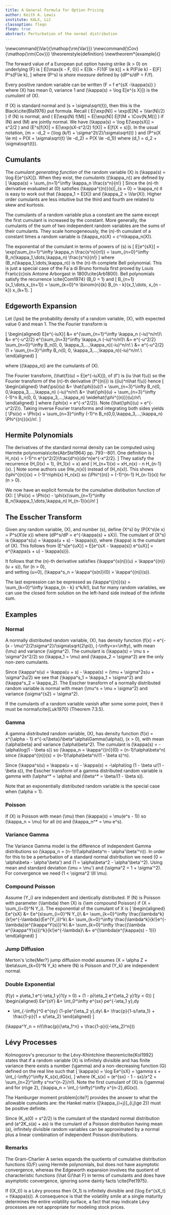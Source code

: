 ```yaml
---
title: A General Formula for Option Pricing
author: Keith A. Lewis
institute: KALX, LLC
classoption: fleqn
fleqn: true
abstract: Perturbation of the normal distribution
...
```


\newcommand{\Var}{\mathop{\rm{Var}}}
\newcommand{\Cov}{\mathop{\rm{Cov}}}
\theoremstyle{definition}
\newtheorem*{example}{}


The forward value of a European put option
having strike \(k > 0\) on underlying \(F\) is
\[
E[\max\{k - F, 0\}] = E[(k - F)1(F \le k)] = k P(F\le k) - E[F] P^s(F\le k),
\]
where \(P^s\) is _share measure_ defined by \(dP^s/dP = F/f\).

Every positive random variable can be written \(F = f e^{sX -\kappa(s)} \)
where \(X\) has mean 0, variance 1 and \(\kappa(s) = \log E[e^{s X}]\) is
the _cumulant_ of \(X\).

If \(X\) is standard normal and \(s = \sigma\sqrt{t}\),
then this is the Black\cite{Bla1976} put formula. Recall
\(
E[\exp(N)] = \exp(E[N] + \Var(N)/2)
\) 
if \(N\) is
normal, and 
\(
E[\exp(N) f(M)] = E[\exp(N)] E[f(M + \Cov(N,M))]
\)
if \(N\) and \(M\) are jointly normal. We have
\(\kappa(s) = \log E[\exp(sX)] = s^2/2 \) and
\(E^s[f(X)] = E[\exp(sX-s^2/2) f(X)]
= E[f(X + s)]\). In the usual notation,
\(m = -d_2 = (\log (k/f) + \sigma^2t/2)/\sigma\sqrt{t} \)
and \(P^s(X \le m) = P(X + \sigma\sqrt{t} \le -d_2)
= P(X \le -d_1)\) where \(d_1 = d_2 + \sigma\sqrt{t}\).

## Cumulants

The _cumulant generating function_ of the random variable \(X\)
is \(\kappa(s) = \log E[e^{sX}]\).
When they exist, the _cumulants_ \((\kappa_n)\)
are defined by
\[
\kappa(s) = \sum_{n=1}^\infty \kappa_n \frac{s^n}{n!}
\]
Since the \(n\)-th derivative evaluated at \(0\)
satisfies \(\kappa^{(n)}(s)|_{s = 0} = \kappa_n\) 
it is easy to
work out that
\(\kappa_1 = E[X]\) and \(\kappa_2 = \Var(X)\). Higher order
cumulants are less intuitive but the third and fourth are
related to skew and kurtosis.


The cumulants of a random variable plus a constant are the 
same except the first cumulant is increased by the constant.
More generally, the cumulants of the sum of two independent 
random variables are the sums of their cumulants.
They scale homogeneously, the \(n\)-th cumulant of a constant
times a random variable is
\(\kappa_n(cX) = c^n\kappa_n(X)\).

The exponential of the cumulant in terms of
powers of \(s\) is
\[
E[e^{sX}] =  \exp(\sum_{n=1}^\infty \kappa_n \frac{s^n}{n!})
= \sum_{n=0}^\infty B_n(\kappa_1,\dots,\kappa_n) \frac{s^n}{n!}
\]
where \(B_n(\kappa_1,\dots,\kappa_n)\) is the \(n\)-th complete
Bell polynomial.
This is just a special case of the
Fa\`a di Bruno formula first proved by Louis Fran\c{c}ois Antoine
Arborgast in 1800\cite{Arb1800}.
Bell polynomials satisfy the recurrence \cite{Com1974} \(B_0 = 1\) and
\[
B_{n+1}(x_1,\dots,x_{n+1}) = \sum_{k=0}^n \binom{n}{k}
B_{n - k}(x_1,\dots, x_{n - k}) x_{k+1}.
\]

## Edgeworth Expansion

Let \(\psi\) be the probability density of a random variable, \(X\),
with expected value 0 and mean 1.
The the Fourier transform is

\[
\begin{aligned}
E[e^{-iuX}] &= e^{\sum_{n=1}^\infty \kappa_n (-iu)^n/n!}\\
           &= e^{-u^2/2} e^{\sum_{n=3}^\infty \kappa_n (-iu)^n/n!}\\
           &= e^{-u^2/2} \sum_{n=0}^\infty B_n(0, 0, \kappa_3,...,\kappa_n)(-iu)^n/n!.\\
	   &= e^{-u^2/2} (1 + \sum_{n=3}^\infty B_n(0, 0, \kappa_3,...,\kappa_n)(-iu)^n/n!.\\
\end{aligned}
\]

where \((\kappa_n)\) are the cumulants of \(X\).

The Fourier transform, \(\hat{f}(u) = E[e^{-iuX}]\),
of \(f'\) is \(iu \hat f(u)\) so
the Fourier transform of the \(n\)-th derivative
\(f^{(n)}\) is \((iu)^n\hat f(u)\) hence
\[
\begin{aligned}
\hat{\psi}(u) &= \hat{\phi}(u)(1 + \sum_{n=3}^\infty B_n(0, 0,\kappa_3,...,\kappa_n) (-iu)^n/n!\\
	&= \hat{\phi}(u) + \sum_{n=3}^\infty (-1)^n B_n(0, 0, \kappa_3,...,\kappa_n)
	\widehat{\phi^{(n)}}(u)/n!\\
\end{aligned}
\]
where \(\phi(x) = e^{-x^2/2}\). Note \(\hat{\phi}(u) = e^{-u^2/2}\).
Taking inverse Fourier transforms and integrating both
sides yields
\[
	\Psi(x) = \Phi(x) + \sum_{n=3}^\infty (-1)^n B_n(0,0,\kappa_3,...,\kappa_n) \Phi^{(n)}(x)/n!.
\]

## Hermite Polynomials

The derivatives of the standard normal density 
can be computed using Hermite polynomials\cite{AbrSte1964}
pp. 793--801.
One definition is
\[
H_n(x) = (-1)^n e^{x^2/2}\frac{d^n}{dx^n}e^{-x^2/2}.
\]
They satisfy the recurrence \(H_0(x) = 1\), \(H_1(x) = x\) and
\[
H_{n+1}(x) = xH_n(x) - n H_{n-1}(x).
\]
Note some authors use \(He_n(x)\) instead of \(H_n(x)\).
This shows \(\phi^{(n)}(x) = (-1)^n\phi(x) H_n(x)\)
so \(\Phi^{(n)} = (-1)^{n-1} H_{n-1}(x)\) for \(n > 0\).

We now have an explicit formula for the cumulative
distibution function of \(X\):
\[
\Psi(x) = \Phi(x) - \phi(x)\sum_{n=1}^\infty
B_n(\kappa_1,\dots,\kappa_n) H_{n-1}(x)/n!
\]

## The Esscher Transform

Given any random variable, \(X\), and number \(s\), define
\(X^s\) by \(P(X^s\le x) = P^s(X\le x)\) where
\(dP^s/dP = e^{-\kappa(s) + sX}\).
The cumulant of \(X^s\) is \(\kappa^s(u) = \kappa(u + s) - \kappa(s)\),
where \(\kappa\) is the cumulant of \(X\).
This follows from \(E^s[e^{uX}] = E[e^{sX - \kappa(s)} e^{uX}]
= e^{\kappa(s + u) - \kappa(s)}\).

It follows that the \(n\)-th derivative satisfies
\(\kappa^{s(n)}(u) = \kappa^{(n)}(u + s)\), for \(n > 0\),\
and setting \(u=0\), \(\kappa^s_n = \kappa^{s(n)}(0) = \kappa^{(n)}(s)\).

The last expression can be expressed as \(\kappa^{(n)}(s) =
\sum_{k=0}^\infty \kappa_{n - k} s^k/k!\), but for many random variables,
we can use the closed form solution on the left-hand side instead of
the infinite sum.

## Examples

### Normal

A normally distributed random variable, \(X\), has density function 
\(f(x) = e^{-(x - \mu)^2/2\sigma^2}/\sigma\sqrt{2\pi}\), \(-\infty<x<\infty\),
with mean \(\mu\) and variance \(\sigma^2\).
The cumulant is \(\kappa(s) = \mu s + \sigma^2s^2/2\) so
\(\kappa_1 = \mu\) and \(\kappa_2 = \sigma^2\) are the only non-zero
cumulants. 

Since \(\kappa^s(u) = \kappa(u + s) - \kappa(s) = (\mu + \sigma^2s)u + \sigma^2u/2\)
we see that \(\kappa^s_1 = \kappa_1 + \sigma^2\) and \(\kappa^s_2 = \kappa_2\). The
Esscher transform of a normally distributed random variable is normal
with mean \(\mu^s = \mu + \sigma^2\) and variance \(\sigma^{s2} = \sigma^2\).

If the cumulants of a random variable vanish after some some point, then it must
be normal\cite{Luk1970} (Theorem 7.3.5). 

### Gamma
A gamma distributed random variable, \(X\), has density function
\(f(x) = x^{\alpha - 1} e^{-x/\beta}/\beta^\alpha\Gamma(\alpha)\), \(x > 0\),
with mean \(\alpha\beta\) and variance \(\alpha\beta^2\).
The cumulant is \(\kappa(s) = -\alpha\log(1 - \beta s)\) so
\(\kappa_n = \kappa^{(n)}(0) = (n-1)!\alpha\beta^n\) since
\(\kappa^{(n)}(s) = (n-1)!\alpha\beta^n/(1 - \beta s)^n\).

Since \(\kappa^s(u) = \kappa(u + s) - \kappa(s) = -\alpha\log (1 - \beta u/(1 - \beta s)\),
the Esscher transform of a gamma distributed random variable is gamma
with \(\alpha^* = \alpha\) and \(\beta^* = \beta/(1 - \beta s)\).

Note that an exponentially distributed random variable is the special case when 
\(\alpha = 1\).

### Poisson

If \(X\) is Poisson
with mean \(\mu\) then \(\kappa(s) = \mu(e^s - 1)\) so
\(\kappa_n = \mu\) for all \(n\) and
\(\kappa_n^* = \mu e^s\).
<!--
%\begin{example}[Compound Poisson]
%If \(Y\) is Poisson with mean \(\mu\) and \(Z_j\) are
%independent and identically distributed, define
%\(X = \sum_{j=1}^{Y} Z_j\). The cumulants of \(X\)
%are \(\kappa_n = ?\).
%\end{example}
%\begin{align*}
%Ee^{uX} &= \sum_{k=0}^\infty Ee^{u(Z_1 + \cdots Z_k)}\mu^k/k!\,e^{-\mu}\\
%&= \sum_{k=0}^\infty (Ee^{u Z_1})^k\mu^k/k!\,e^{-\mu}\\
%&= \sum_{k=0}^\infty (Ee^{u Z_1}\mu)^k/k!\,e^{-\mu}\\
%&= e^{\mu Ee^{u Z_1}}\,e^{-\mu}\\
%&= e^{\mu (Ee^{u Z_1} - 1)}\\
%\end{align*}
%Define \(\lambda(u) = \log Ee^{uZ_1}\). Then
%\(\log E e^{uX} = \mu(e^{\lambda(u)} -1)\).
-->

### Variance Gamma

The Variance Gamma model is the difference of independent Gamma distributions
so \(\kappa_n = (n-1)!(\alpha\beta^n - \alpha'\beta'^n)\).
In order for this to be a perturbation of a standard normal
distribution we need \(0 = \alpha\beta - \alpha'\beta'\)
and \(1 = \alpha\beta^2 - \alpha'\beta'^2\).
Using mean and standard deviation
\(\mu = \mu'\) and \(\sigma^2 = 1 + \sigma'^2\).
For convergence we need \(1 < \sigma^2 \lll \mu\).

### Compound Poisson

Assume \(Y_i\) are independent and identically distributed. If \(N\) is
Poisson with parameter \(\lambda\) then \(X\) is {\em compound Poisson}
if \(X = \sum_{i=0}^N Y_i\).
The exponential of the cumulant of X is
\[
\begin{aligned}
Ee^{sX} &= Ee^{s\sum_{i=0}^N Y_i}\\
&= \sum_{k=0}^\infty \frac{\lambda^k}{k!}e^{-\lambda}(Ee^{Y_i})^k\\
&= \sum_{k=0}^\infty \frac{\lambda^k}{k!}e^{-\lambda}(e^{\kappa^Y(s)})^k\\
&= \sum_{k=0}^\infty \frac{(\lambda e^{\kappa^Y(s)})^k}{k!}e^{-\lambda}\\
&= e^{\lambda(e^{\kappa(s) - 1})}
\end{aligned}
\]

### Jump Diffusion

Merton's \cite{Mer?} jump diffusion model assumes
\(X = \alpha Z + \beta\sum_{k=0}^N Y_k\) where
\(N\) is Poisson and \(Y_k\) are independent normal.

### Double Exponential

\(f(y) = p\eta_1 e^{-\eta_1 y}1(y > 0) + (1 - p)\eta_2 e^{\eta_2 y}1(y < 0)\)
\[
\begin{aligned}
Ee^{sY} &= \int_0^\infty e^{sx} pe^{-\eta_1 y}\,dy
+ \int_{-\infty}^0 e^{sy} (1-p)e^{\eta_2 y}\,dy\\
&= \frac{p}{1-s/\eta_1} + \frac{1-p}{1 + s/\eta_2}
\end{aligned}
\]

\(\kappa^Y_n = n!(\frac{p}{\eta_1^n} + \frac{1-p}{(-\eta_2)^n})\)


## Lévy Processes

Kolmogorov's precursor to the Lévy-Khintchine theorem\cite{Kol1992}
states that if a random variable \(X\) is infinitely divisible
and has finite variance
there exists a number \(\gamma\) and a non-decreasing function
\(G\) defined on the real line such that
\[
\kappa(s) = \log Ee^{sX} = \gamma s + \int_{-\infty}^\infty K_s(x)\,dG(x),
\]
where \(K_s(x) = (e^{sx} - 1 - sx)/x^2 = \sum_{n=2}^\infty s^nx^{n-2}/n!\).
Note the first cumulant of \(X\) is \(\gamma\) and for \(n\ge 2\),
\(\kappa_n = \int_{-\infty}^\infty x^{n-2}\,dG(x)\).

The Hamburger moment problem[cite?] provides the answer to
what the allowable cumulants are: the Hankel matrix
\([\kappa_{i+j}]_{i,j\ge 2}\) must be positive definite.

Since \(K_s(0) = s^2/2\) is the cumulant of the standard normal
distribution and \(a^2K_s(a) + as\) is the cumulant of a
Poisson distribution having mean \(a\),
infinitely divisible random variables can be
approximated by a normal plus a linear combination of
independent Poisson distributions.

### Remarks

The Gram-Charlier A series expands the quotients of cumulative
distribution functions \(G/F\) using Hermite polynomials, but does not
have asymptotic convergence, whereas the Edgeworth expansion involves
the quotient of characteristic functions \(\hat G/\hat F\) in terms of
cumulants and does have asymptotic convergence, ignoring some dainty
facts \cite{Pet1975}.

If \((X_t)\) is a Lévy process then \(X_1\) is
infinitely divisible and \(\log Ee^{sX_t} = t\kappa(s)\).
A consequence is that the volatility smile at a single
maturity determines the entire volatility surface, a fact that
may indicate Lévy processes are not appropriate for
modeling stock prices.

<!--
\bibliographystyle{amsplain}
\bibliography{njr}
-->
